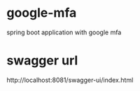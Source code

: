 # google-mfa
 spring boot application with google mfa

# swagger url
http://localhost:8081/swagger-ui/index.html
